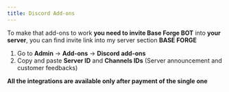 ```yaml
---
title: Discord Add-ons
---
```


To make that add-ons to work **you need to invite Base Forge BOT** into **your server**, you can find invite link into my server section **BASE FORGE**

1. Go to **Admin** -> **Add-ons** -> **Discord add-ons**
2. Copy and paste **Server ID** and **Channels IDs** (Server announcement and customer feedbacks)

**All the integrations are available only after payment of the single one**
